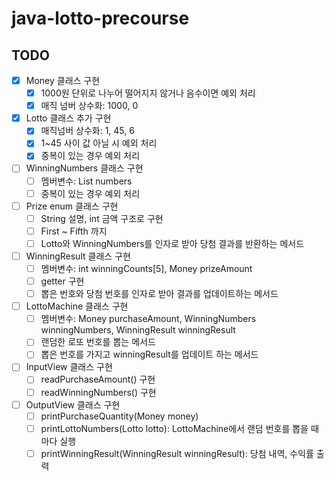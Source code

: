 # java-lotto-precourse

## TODO

- [x] Money 클래스 구현
  - [x] 1000원 단위로 나누어 떨어지지 않거나 음수이면 예외 처리
  - [x] 매직 넘버 상수화: 1000, 0

- [x] Lotto 클래스 추가 구현
  - [x] 매직넘버 상수화: 1, 45, 6
  - [x] 1~45 사이 값 아닐 시 예외 처리
  - [x] 중복이 있는 경우 예외 처리

- [ ] WinningNumbers 클래스 구현
  - [ ] 멤버변수: List<Integer> numbers
  - [ ] 중복이 있는 경우 예외 처리

- [ ] Prize enum 클래스 구현
  - [ ] String 설명, int 금액 구조로 구현
  - [ ] First ~ Fifth 까지
  - [ ] Lotto와 WinningNumbers를 인자로 받아 당첨 결과를 반환하는 메서드

- [ ] WinningResult 클래스 구현
  - [ ] 멤버변수: int winningCounts[5], Money prizeAmount
  - [ ] getter 구현
  - [ ] 뽑은 번호와 당첨 번호를 인자로 받아 결과를 업데이트하는 메서드

- [ ] LottoMachine 클래스 구현
  - [ ] 멤버변수: Money purchaseAmount, WinningNumbers winningNumbers, WinningResult winningResult
  - [ ] 랜덤한 로또 번호를 뽑는 메서드
  - [ ] 뽑은 번호를 가지고 winningResult를 업데이트 하는 메서드

- [ ] InputView 클래스 구현
  - [ ] readPurchaseAmount() 구현
  - [ ] readWinningNumbers() 구현

- [ ] OutputView 클래스 구현
  - [ ] printPurchaseQuantity(Money money)
  - [ ] printLottoNumbers(Lotto lotto): LottoMachine에서 랜덤 번호를 뽑을 때마다 실행
  - [ ] printWinningResult(WinningResult winningResult): 당첨 내역, 수익률 출력
